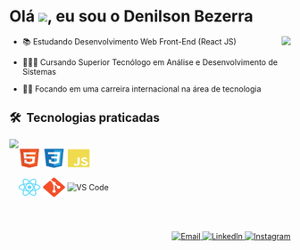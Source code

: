 <h1>Olá <img src="https://raw.githubusercontent.com/kaueMarques/kaueMarques/master/hi.gif" width="25px">, eu sou o Denilson Bezerra</h1>

<img align="right" height="150em" src="https://github-readme-stats.vercel.app/api?username=denilsonbezerra&show_icons=true&theme=github_dark&include_all_commits=true&count_private=true">

- 📚 Estudando Desenvolvimento Web Front-End (React JS)

- 👨🏼‍🎓 Cursando Superior Tecnólogo em Análise e Desenvolvimento de Sistemas

- 🐱‍👤 Focando em uma carreira internacional na área de tecnologia

## 🛠 &nbsp;Tecnologias praticadas

<div>
  <img align="left" height="150em" src="https://github-readme-stats.vercel.app/api/top-langs/?username=denilsonbezerra&layout=compact&langs_count=4&theme=github_dark">
  <br>
  <img align="center" alt="HTML5" height="35" width="40" src="https://raw.githubusercontent.com/devicons/devicon/master/icons/html5/html5-original.svg">
  <img align="center" alt="CSS3" height="35" width="40" src="https://raw.githubusercontent.com/devicons/devicon/master/icons/css3/css3-original.svg">
  <img align="center" alt="JavaScript" height="33" width="40" src="https://raw.githubusercontent.com/devicons/devicon/master/icons/javascript/javascript-plain.svg">
  <br><br>
  <img align="center" alt="React" height="35" width="40" src="https://raw.githubusercontent.com/devicons/devicon/master/icons/react/react-original.svg">
  <img align="center" alt="Git" height="35" width="40" src="https://raw.githubusercontent.com/devicons/devicon/master/icons/git/git-original.svg">
  <img align="center" alt="VS Code" height="33" width="40" src="https://cdn.jsdelivr.net/gh/devicons/devicon/icons/vscode/vscode-original.svg">
</div>

<br><br>

<div align="right"> 
  <a href="mailto:denilsonbezerra.10@hotmail.com">
    <img alt="Email" height="30" src="https://cdn1.iconfinder.com/data/icons/material-apps/512/icon-email-material-design-512.png">
  </a>
  <a href="https://www.linkedin.com/in/denilson-bezerra-178507223/">
    <img alt="LinkedIn" height="30" src="https://upload.wikimedia.org/wikipedia/commons/thumb/c/ca/LinkedIn_logo_initials.png/640px-LinkedIn_logo_initials.png">
  </a>
  <a href="https://instagram.com/denilsonbezerra_">
    <img alt="Instagram" height="30" src="https://cdn4.iconfinder.com/data/icons/social-messaging-ui-color-shapes-2-free/128/social-instagram-new-square2-512.png">
  </a>
</div>
